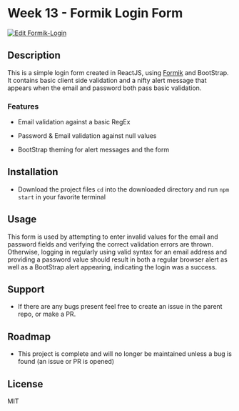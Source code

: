 # Week 13 - Formik Login Form

[![Edit Formik-Login](https://codesandbox.io/static/img/play-codesandbox.svg)](https://codesandbox.io/s/happy-sammet-yr2tx?fontsize=14&hidenavigation=1&theme=dark&view=preview)

## Description

This is a simple login form created in ReactJS, using [Formik](https://formik.org/docs/overview) and BootStrap. It contains basic client side validation and a nifty alert message that appears when the email and password both pass basic validation.

### Features

- Email validation against a basic RegEx

- Password & Email validation against null values

- BootStrap theming for alert messages and the form

## Installation

- Download the project files `cd` into the downloaded directory and run `npm start` in your favorite terminal

## Usage

This form is used by attempting to enter invalid values for the email and password fields and verifying the correct validation errors are thrown. Otherwise, logging in regularly using valid syntax for an email address and providing a password value should result in both a regular browser alert as well as a BootStrap alert appearing, indicating the login was a success.

## Support

- If there are any bugs present feel free to create an issue in the parent repo, or make a PR.

## Roadmap

- This project is complete and will no longer be maintained unless a bug is found (an issue or PR is opened)

## License

MIT
